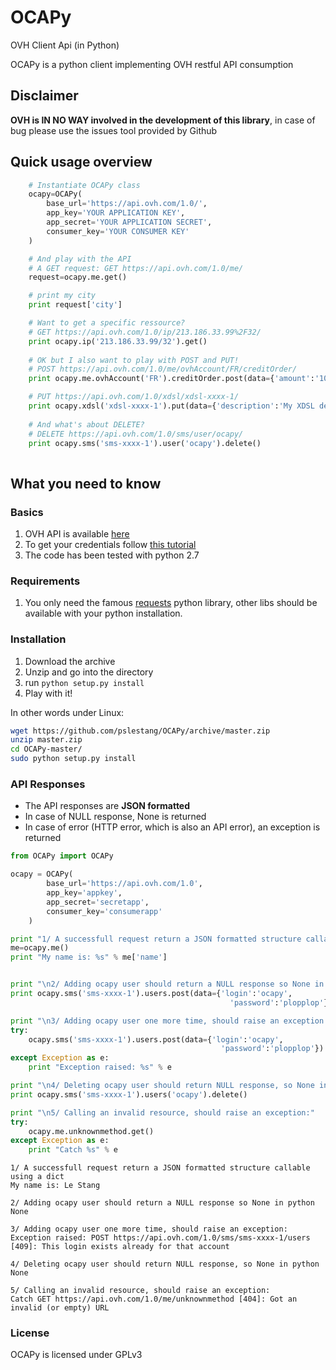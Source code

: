 OCAPy
=====

OVH Client Api (in Python)

OCAPy is a python client implementing OVH restful API consumption

## Disclaimer ##
**OVH is IN NO WAY involved in the development of this library**, in case of bug please use the issues tool provided by Github

## Quick usage overview

```python
    # Instantiate OCAPy class
    ocapy=OCAPy(
        base_url='https://api.ovh.com/1.0/',
        app_key='YOUR APPLICATION KEY',
        app_secret='YOUR APPLICATION SECRET',
        consumer_key='YOUR CONSUMER KEY'
    )

    # And play with the API
    # A GET request: GET https://api.ovh.com/1.0/me/
    request=ocapy.me.get()

    # print my city
    print request['city']

    # Want to get a specific ressource?
    # GET https://api.ovh.com/1.0/ip/213.186.33.99%2F32/
    print ocapy.ip('213.186.33.99/32').get()
    
    # OK but I also want to play with POST and PUT!
    # POST https://api.ovh.com/1.0/me/ovhAccount/FR/creditOrder/
    print ocapy.me.ovhAccount('FR').creditOrder.post(data={'amount':'1000'})

    # PUT https://api.ovh.com/1.0/xdsl/xdsl-xxxx-1/
    print ocapy.xdsl('xdsl-xxxx-1').put(data={'description':'My XDSL description'})
    
    # And what's about DELETE?
    # DELETE https://api.ovh.com/1.0/sms/user/ocapy/
    print ocapy.sms('sms-xxxx-1').user('ocapy').delete()
    
```

## What you need to know
### Basics
1. OVH API is available [here](https://api.ovh.com/console/)
2. To get your credentials follow [this tutorial](http://www.ovh.com/fr/g934.premiers-pas-avec-l-api)
3. The code has been tested with python 2.7

### Requirements
1. You only need the famous [requests](http://docs.python-requests.org/en/latest/) python library, other libs should be available with your python installation.

### Installation
1. Download the archive
2. Unzip and go into the directory
3. run ```python setup.py install```
4. Play with it!

In other words under Linux:

```bash
wget https://github.com/pslestang/OCAPy/archive/master.zip
unzip master.zip
cd OCAPy-master/
sudo python setup.py install
```

### API Responses
- The API responses are **JSON formatted**
- In case of NULL response, None is returned
- In case of error (HTTP error, which is also an API error), an exception is returned

```python
from OCAPy import OCAPy

ocapy = OCAPy(
        base_url='https://api.ovh.com/1.0',
        app_key='appkey',
        app_secret='secretapp',
        consumer_key='consumerapp'
    )

print "1/ A successfull request return a JSON formatted structure callable using a dict"
me=ocapy.me()
print "My name is: %s" % me['name']


print "\n2/ Adding ocapy user should return a NULL response so None in python"
print ocapy.sms('sms-xxxx-1').users.post(data={'login':'ocapy',
                                                 'password':'plopplop'})

print "\n3/ Adding ocapy user one more time, should raise an exception:"
try:
    ocapy.sms('sms-xxxx-1').users.post(data={'login':'ocapy',
                                               'password':'plopplop'})
except Exception as e:
    print "Exception raised: %s" % e

print "\n4/ Deleting ocapy user should return NULL response, so None in python"
print ocapy.sms('sms-xxxx-1').users('ocapy').delete()

print "\n5/ Calling an invalid resource, should raise an exception:"
try:
    ocapy.me.unknownmethod.get()
except Exception as e:
    print "Catch %s" % e

```


```
1/ A successfull request return a JSON formatted structure callable using a dict
My name is: Le Stang

2/ Adding ocapy user should return a NULL response so None in python
None

3/ Adding ocapy user one more time, should raise an exception:
Exception raised: POST https://api.ovh.com/1.0/sms/sms-xxxx-1/users [409]: This login exists already for that account

4/ Deleting ocapy user should return NULL response, so None in python
None

5/ Calling an invalid resource, should raise an exception:
Catch GET https://api.ovh.com/1.0/me/unknownmethod [404]: Got an invalid (or empty) URL
```

### License
OCAPy is licensed under GPLv3

